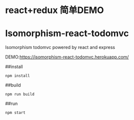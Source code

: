 # react+redux 简单DEMO

# Isomorphism-react-todomvc
Isomorphism todomvc powered by react and express

DEMO:https://isomorphism-react-todomvc.herokuapp.com/

##install

```shell
npm install
```

##build
```shell
npm run build
```

##run
```shell
npm start
```
